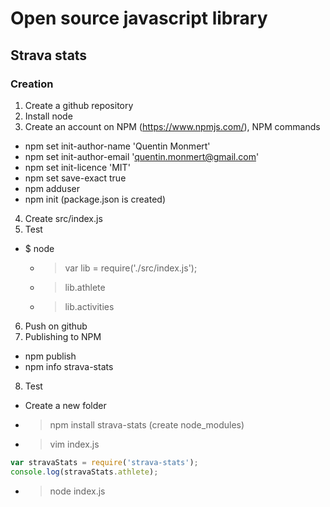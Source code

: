 # Open source javascript library

## Strava stats

### Creation

1. Create a github repository
2. Install node
3. Create an account on NPM (https://www.npmjs.com/), NPM commands
  * npm set init-author-name 'Quentin Monmert'
  * npm set init-author-email 'quentin.monmert@gmail.com'
  * npm set init-licence 'MIT'
  * npm set save-exact true
  * npm adduser
  * npm init (package.json is created)
4. Create src/index.js
5. Test
  * $ node
    * > var lib = require('./src/index.js');
    * > lib.athlete
    * > lib.activities
6. Push on github
7. Publishing to NPM
  * npm publish
  * npm info strava-stats
8. Test
  * Create a new folder
  * > npm install strava-stats (create node_modules)
  * > vim index.js
```javascript
var stravaStats = require('strava-stats');
console.log(stravaStats.athlete);
```    
  * > node index.js
